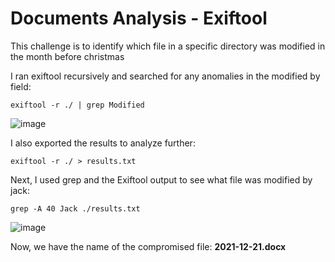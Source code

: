 # Documents Analysis - Exiftool

This challenge is to identify which file in a specific directory was modified in the month before christmas 

I ran exiftool recursively and searched for any anomalies in the modified by field:
```
exiftool -r ./ | grep Modified
```

![image](https://user-images.githubusercontent.com/54121441/148133619-c0d650df-4b19-46f0-b5aa-afb70e151c66.png)

I also exported the results to analyze further:

```
exiftool -r ./ > results.txt
```



Next, I used grep and the Exiftool output to see what file was modified by jack:
```
grep -A 40 Jack ./results.txt
```

![image](https://user-images.githubusercontent.com/54121441/148133641-5de73267-de74-4954-9263-0ed9c0afb85a.png)

Now, we have the name of the compromised file: **2021-12-21.docx**
